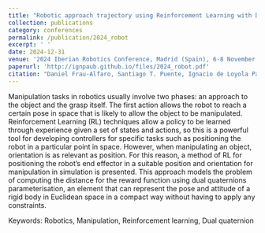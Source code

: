 ```yaml
---
title: "Robotic approach trajectory using Reinforcement Learning with Dual Quaternions"
collection: publications
category: conferences
permalink: /publication/2024_robot
excerpt: ' '
date: 2024-12-31
venue: '2024 Iberian Robotics Conference, Madrid (Spain), 6-8 November'
paperurl: 'http://ignpaub.github.io/files/2024_robot.pdf'
citation: "Daniel Frau-Alfaro, Santiago T. Puente, Ignacio de Loyola Páez-Ubieta, Edison Velasco-Sánchez (2024). &quot;Robotic approach trajectory using Reinforcement Learning with Dual Quaternions.&quot; <i>2024 7th Iberian Robotics Conference (ROBOT)</i>. 1-6, doi: 10.1109/ROBOT61475.2024.10796878"
---
```


Manipulation tasks in robotics usually involve two phases: an approach to the object and the grasp itself. The first action allows the robot to reach a certain pose in space that is likely to allow the object to be manipulated. Reinforcement Learning (RL) techniques allow a policy to be learned through
experience given a set of states and actions, so this is a powerful tool for developing controllers for specific tasks such as positioning the robot in a particular point in space. However, when manipulating an object, orientation is as relevant as position. For this reason, a method of RL for positioning the robot’s end effector in a suitable position and orientation for manipulation in simulation is presented. This approach models the problem of computing the distance for the reward function using dual quaternions parameterisation, an element that can represent the pose and attitude of a rigid body in Euclidean space in a compact way without having to apply any constraints.

Keywords: Robotics, Manipulation, Reinforcement learning, Dual quaternion

